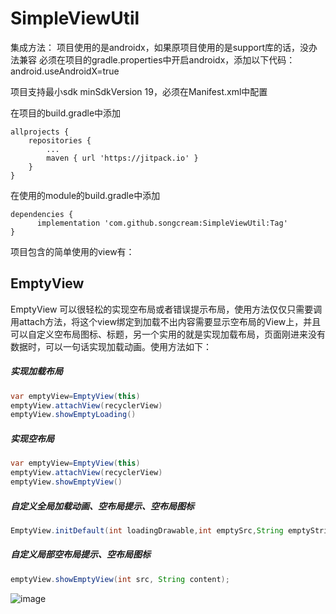 # SimpleViewUtil
集成方法：
项目使用的是androidx，如果原项目使用的是support库的话，没办法兼容
必须在项目的gradle.properties中开启androidx，添加以下代码：
android.useAndroidX=true

项目支持最小sdk minSdkVersion 19，必须在Manifest.xml中配置

在项目的build.gradle中添加
```
allprojects {
	repositories {
		...
		maven { url 'https://jitpack.io' }
	}
}
```

在使用的module的build.gradle中添加
```
dependencies {
	  implementation 'com.github.songcream:SimpleViewUtil:Tag'
}
```

项目包含的简单使用的view有：
## EmptyView
EmptyView 可以很轻松的实现空布局或者错误提示布局，使用方法仅仅只需要调用attach方法，将这个view绑定到加载不出内容需要显示空布局的View上，并且可以自定义空布局图标、标题，另一个实用的就是实现加载布局，页面刚进来没有数据时，可以一句话实现加载动画。使用方法如下：
##### 实现加载布局
```java
var emptyView=EmptyView(this)
emptyView.attachView(recyclerView)
emptyView.showEmptyLoading()
```

##### 实现空布局
```java
var emptyView=EmptyView(this)
emptyView.attachView(recyclerView)
emptyView.showEmptyView()
```
##### 自定义全局加载动画、空布局提示、空布局图标
```java
EmptyView.initDefault(int loadingDrawable,int emptySrc,String emptyString,int errorSrc)
```
##### 自定义局部空布局提示、空布局图标
```java
emptyView.showEmptyView(int src, String content);
```
![image](https://github.com/songcream/SimpleViewUtil/app/pic/Snipaste_2020-05-10_17-06-19.png)
